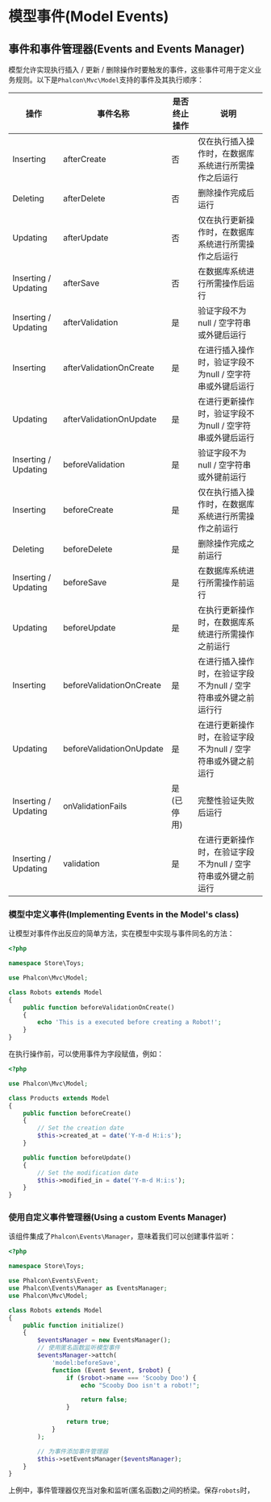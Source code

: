 # 模型事件(Model Events)
## 事件和事件管理器(Events and Events Manager)
模型允许实现执行插入 / 更新 / 删除操作时要触发的事件，这些事件可用于定义业务规则。以下是`Phalcon\Mvc\Model`支持的事件及其执行顺序：

<table>
    <thead>
        <tr>
            <th>操作</th>
            <th>事件名称</th>
            <th>是否终止操作</th>
            <th>说明</th>
        </tr>
    </thead>
    <tbody>
        <tr>
            <td>Inserting</td>
            <td>afterCreate</td>
            <td>否</td>
            <td>
                仅在执行插入操作时，在数据库系统进行所需操作之后运行
            </td>
        </tr>
        <tr>
            <td>Deleting</td>
            <td>afterDelete</td>
            <td>否</td>
            <td>
                删除操作完成后运行
            </td>
        </tr>
        <tr>
            <td>Updating</td>
            <td>afterUpdate</td>
            <td>否</td>
            <td>
                仅在执行更新操作时，在数据库系统进行所需操作之后运行
            </td>
        </tr>
        <tr>
            <td>Inserting / Updating</td>
            <td>afterSave</td>
            <td>否</td>
            <td>
                在数据库系统进行所需操作后运行
            </td>
        </tr>
        <tr>
            <td>Inserting / Updating</td>
            <td>afterValidation</td>
            <td>是</td>
            <td>
                验证字段不为null / 空字符串或外键后运行
            </td>
        </tr>
        <tr>
            <td>Inserting</td>
            <td>afterValidationOnCreate</td>
            <td>是</td>
            <td>
                在进行插入操作时，验证字段不为null / 空字符串或外键后运行
            </td>
        </tr>
        <tr>
            <td>Updating</td>
            <td>afterValidationOnUpdate</td>
            <td>是</td>
            <td>
                在进行更新操作时，验证字段不为null / 空字符串或外键后运行
            </td>
        </tr>
        <tr>
            <td>Inserting / Updating</td>
            <td>beforeValidation</td>
            <td>是</td>
            <td>
                验证字段不为null / 空字符串或外键前运行
            </td>
        </tr>
        <tr>
            <td>Inserting</td>
            <td>beforeCreate</td>
            <td>是</td>
            <td>
                仅在执行插入操作时，在数据库系统进行所需操作之前运行
            </td>
        </tr>
        <tr>
            <td>Deleting</td>
            <td>beforeDelete</td>
            <td>是</td>
            <td>
                删除操作完成之前运行
            </td>
        </tr>
        <tr>
            <td>Inserting / Updating</td>
            <td>beforeSave</td>
            <td>是</td>
            <td>
                在数据库系统进行所需操作前运行
            </td>
        </tr>
        <tr>
            <td>Updating</td>
            <td>beforeUpdate</td>
            <td>是</td>
            <td>
                在执行更新操作时，在数据库系统进行所需操作之前运行
            </td>
        </tr>
        <tr>
            <td>Inserting</td>
            <td>beforeValidationOnCreate</td>
            <td>是</td>
            <td>
                在进行插入操作时，在验证字段不为null / 空字符串或外键之前运行行
            </td>
        </tr>
        <tr>
            <td>Updating</td>
            <td>beforeValidationOnUpdate</td>
            <td>是</td>
            <td>
                在进行更新操作时，在验证字段不为null / 空字符串或外键之前运行
            </td>
        </tr>
        <tr>
            <td>Inserting / Updating</td>
            <td>onValidationFails</td>
            <td>是(已停用)</td>
            <td>
                完整性验证失败后运行
            </td>
        </tr>
        <tr>
            <td>Inserting / Updating</td>
            <td>validation</td>
            <td>是</td>
            <td>
                在进行更新操作时，在验证字段不为null / 空字符串或外键之前运行
            </td>
        </tr>
    </tbody>
</table>

### 模型中定义事件(Implementing Events in the Model's class)
让模型对事件作出反应的简单方法，实在模型中实现与事件同名的方法：
```php
<?php

namespace Store\Toys;

use Phalcon\Mvc\Model;

class Robots extends Model
{
    public function beforeValidationOnCreate()
    {
        echo 'This is a executed before creating a Robot!';
    }
}
```
在执行操作前，可以使用事件为字段赋值，例如：
```php
<?php

use Phalcon\Mvc\Model;

class Products extends Model
{
    public function beforeCreate()
    {
        // Set the creation date
        $this->created_at = date('Y-m-d H:i:s');
    }

    public function beforeUpdate()
    {
        // Set the modification date
        $this->modified_in = date('Y-m-d H:i:s');
    }
}
```
### 使用自定义事件管理器(Using a custom Events Manager)
该组件集成了`Phalcon\Events\Manager`，意味着我们可以创建事件监听：
```php
<?php

namespace Store\Toys;

use Phalcon\Events\Event;
use Phalcon\Events\Manager as EventsManager;
use Phalcon\Mvc\Model;

class Robots extends Model
{
    public function initialize()
    {
        $eventsManager = new EventsManager();
        // 使用匿名函数监听模型事件
        $eventsManager->attch(
            'model:beforeSave',
            function (Event $event, $robot) {
                if ($robot->name === 'Scooby Doo') {
                    echo "Scooby Doo isn't a robot!";

                    return false;
                }

                return true;
            }
        );

        // 为事件添加事件管理器
        $this->setEventsManager($eventsManager);
    }
}
```
上例中，事件管理器仅充当对象和监听(匿名函数)之间的桥梁。保存`robots`时，